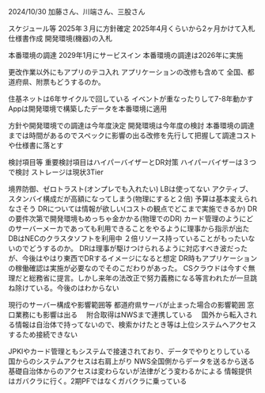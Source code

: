 2024/10/30
加藤さん、川端さん、三股さん

スケジュール等
2025年３月に方針確定
2025年4月くらいから2ヶ月かけて入札仕様書作成
開発環境(機器)の入札

本番環境の調達
2029年1月にサービスイン
本番環境の調達は2026年に実施

更改作業以外にもアプリのテコ入れ
アプリケーションの改修も含めて
全国、都道府県、附票もどうするのか。

住基ネットは6年サイクルで回している
イベントが重なったりして7-8年動かす
Appは開発環境で構築したデータを本番環境に適用

方針や開発環境での調達は今年度決定
開発環境は今年度の検討
本番環境の調達までは時間があるのでスペックに影響の出る改修を先行して把握して調達コストや仕様書に落とす

検討項目等
重要検討項目はハイパーバイザーとDR対策
ハイパーバイザーは３つで検討
ストレージは現状3Tier

境界防御、ゼロトラスト(オンプレでも入れたい)
LBは使ってない
アクティブ、スタンバイ構成だが高額になってしまう(物理にすると２倍)
予算は基本変えられなさそう
DRについては情報が欲しい(コストの観点でどこまで実施できるか)
DRの要件次第で開発環境もめっちゃ金かかる(物理でのDR)
カード管理のようにどのサーバーメーカであっても利用できることをやるように理事から指示が出た
DBはNECのクラスタソフトを利用中
２倍リソース持っていることがもったいないのでどうするのか。
DRは理事が駆けつけられるように対応すべき波だったが、今後はやはり東西でDRするイメージになると想定
DR時もアプリケーションの稼働確認は実施が必要なのでそのこだわりがあった。
CSクラウドは今すぐ無理だと総務省に提言。しかし来年の法改正で努力義務になる等言われたが一旦跳ね除けている。今後のはわからない

現行のサーバー構成や影響範囲等
都道府県サーバが止まった場合の影響範囲
窓口業務にも影響は出る
　附合取得はNWSまで連携している
　国外から転入される情報は自治体で持ってないので、検索かけたとき等は上位システムへアクセスするため接続できない

JPKIやカード管理ともシステムで接速されており、データでやりとりしている
国からのシステムアクセスは右肩上がり
NWS全国側からデータを送るから送る
基礎自治体からのアクセスは変わらないが法律がどう変わるかによる
情報提供はガバクラに行く。2期PFではなくガバクラに乗っている